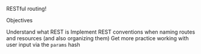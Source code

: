 RESTful routing!

Objectives

Understand what REST is
Implement REST conventions when naming routes and resources (and also organizing them)
Get more practice working with user input via the `params` hash
